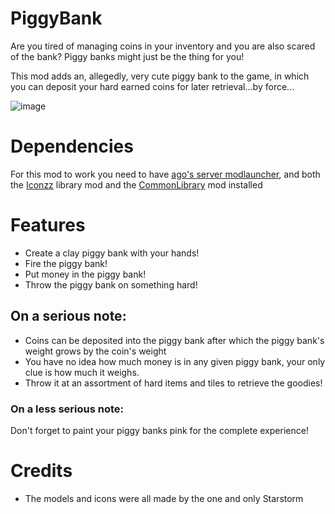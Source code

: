 # PiggyBank
Are you tired of managing coins in your inventory and you are also scared of the bank? Piggy banks might just be the thing for you!

This mod adds an, allegedly, very cute piggy bank to the game, in which you can deposit your hard earned coins for later retrieval...by force...

![image](https://user-images.githubusercontent.com/55110594/183317357-e0c3a9a7-8452-46f2-a83b-bdba2eef458b.png)


# Dependencies
For this mod to work you need to have <a href="https://github.com/ago1024/WurmServerModLauncher">ago's server modlauncher</a>,
and both the <a href="https://github.com/Tyoda/Iconzz">Iconzz</a> library mod 
and the <a href="https://github.com/Tyoda/CommonLibrary">CommonLibrary</a> mod installed

# Features
 - Create a clay piggy bank with your hands!
 - Fire the piggy bank!
 - Put money in the piggy bank!
 - Throw the piggy bank on something hard!

## On a serious note:
 - Coins can be deposited into the piggy bank after which the piggy bank's weight grows by the coin's weight
 - You have no idea how much money is in any given piggy bank, your only clue is how much it weighs.
 - Throw it at an assortment of hard items and tiles to retrieve the goodies!

### On a less serious note:

Don't forget to paint your piggy banks pink for the complete experience!



# Credits
- The models and icons were all made by the one and only Starstorm
